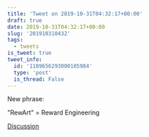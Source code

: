 ```yaml
---
title: 'Tweet on 2019-10-31T04:32:17+00:00'
draft: true
date: 2019-10-31T04:32:17+00:00
slug: '201910310432'
tags:
  - tweets
is_tweet: true
tweet_info:
  id: '1189656293000105984'
  type: 'post'
  is_thread: False
---
```




New phrase:

"RewArt" = Reward Engineering

[Discussion](https://x.com/sytelus/status/1189656293000105984)
